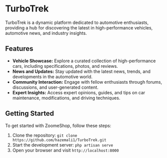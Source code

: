 # TurboTrek

TurboTrek is a dynamic platform dedicated to automotive enthusiasts, providing a hub for discovering the latest in high-performance vehicles, automotive news, and industry insights.

## Features

- **Vehicle Showcase:** Explore a curated collection of high-performance cars, including specifications, photos, and reviews.
- **News and Updates:** Stay updated with the latest news, trends, and developments in the automotive world.
- **Community Interaction:** Engage with fellow enthusiasts through forums, discussions, and user-generated content.
- **Expert Insights:** Access expert opinions, guides, and tips on car maintenance, modifications, and driving techniques.

## Getting Started

To get started with ZoomeShop, follow these steps:

1. Clone the repository: `git clone https://github.com/hazemali1/TurboTrek.git`
2. Start the development server: `php artisan serve`
3. Open your browser and visit `http://localhost:8000`
